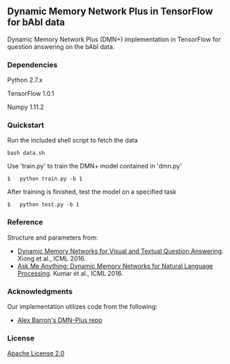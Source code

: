 ## Dynamic Memory Network Plus in TensorFlow for bAbI data

Dynamic Memory Network Plus (DMN+) implementation in TensorFlow for question answering on the bAbI data.


### Dependencies

Python 2.7.x

TensorFlow 1.0.1

Numpy 1.11.2


### Quickstart

Run the included shell script to fetch the data

	bash data.sh
	
Use 'train.py' to train the DMN+ model contained in 'dmn.py'

	$	python train.py -b 1
	
After training is finished, test the model on a specified task

	$	python test.py -b 1
	
	
### Reference

Structure and parameters from:
* [Dynamic Memory Networks for Visual and Textual Question Answering](http://proceedings.mlr.press/v48/xiong16.pdf). Xiong et al., ICML 2016.
* [Ask Me Anything: Dynamic Memory Networks for Natural Language Processing](http://proceedings.mlr.press/v48/kumar16.pdf). Kumar et al., ICML 2016.


### Acknowledgments

Our implementation utilizes code from the following:
* [Alex Barron's DMN-Plus repo](https://github.com/barronalex/Dynamic-Memory-Networks-in-TensorFlow)


### License

[Apache License 2.0](http://www.apache.org/licenses/LICENSE-2.0)

